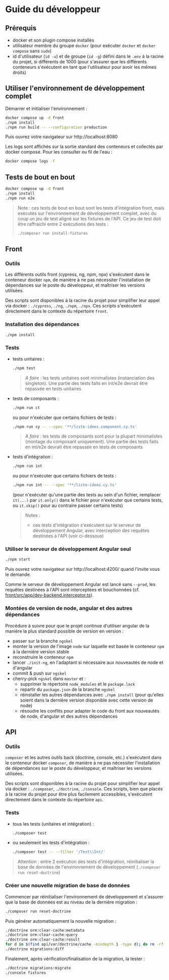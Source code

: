 # Guide du développeur

## Prérequis

- docker et son plugin compose installés
- utilisateur membre du groupe `docker` (pour exécuter `docker` et `docker compose` sans `sudo`)
- id d'utilisateur (`id -u`) et de groupe (`id -g`) défini dans le `.env` à la racine du projet, si différents de 1000
  (pour s'assurer que les différents conteneurs s'exécutent en tant que l'utilisateur pour avoir les mêmes droits)

## Utiliser l'environnement de développement complet

Démarrer et initialiser l'environnement :

```bash
docker compose up -d front
./npm install
./npm run build -- --configuration production
```

Puis ouvrez votre navigateur sur http://localhost:8080

Les logs sont affichés sur la sortie standard des conteneurs et collectés par docker compose.
Pour les consulter ou fil de l'eau :

```bash
docker compose logs -f
```

## Tests de bout en bout

```bash
docker compose up -d front
./npm install
./npm run e2e
```

> Note : ces tests de bout en bout sont les tests d'intégration front,
> mais exécutés sur l'environnement de développement complet,
> avec du coup un jeu de test aligné sur les fixtures de l'API.
> Ce jeu de test doit être raffraichi entre 2 exécutions des tests :
> 
> ```bash
> ./composer run install-fixtures
> ```

## Front

### Outils

Les différents outils front (cypress, ng, npm, npx) s'exécutent dans le conteneur docker `npm`, de manière à ne pas nécessiter l'installation de dépendances sur le poste du développeur, et maîtriser les versions utilisées.

Des scripts sont disponibles à la racine du projet pour simplifier leur appel via docker : `./cypress`, `./ng`, `./npm`, `./npx`.
Ces scripts s'exécutent directement dans le contexte du répertoire `front`.

### Installation des dépendances

```bash
./npm install
```

### Tests

- tests unitaires :

  ```bash
  ./npm test
  ```

  > *A faire* : les tests unitaires sont minimalistes (instanciation des singleton).
  > Une partie des tests faits en int/e2e devrait être repassée en tests unitaires

- tests de composants :

  ```bash
  ./npm run ct
  ```

  ou pour n'exécuter que certains fichiers de tests :

  ```bash
  ./npm run cy -- --spec '**/liste-idees.component.cy.ts'
  ```

  > *A faire* : les tests de composants sont pour la plupart minimalistes (montage du composant uniquement).
  > Une partie des tests faits en int/e2e devrait être repassée en tests de composants

- tests d'intégration :

  ```bash
  ./npm run int
  ```

  ou pour n'exécuter que certains fichiers de tests :

  ```bash
  ./npm run int -- --spec '**/liste-idees.cy.ts'
  ```

  (pour n'exécuter qu'une partie des tests au sein d'un fichier,
  remplacer `it(...)` par `it.only()` dans le fichier pour n'exécuter que certains tests,
  ou `it.skip()` pour au contraire passer certains tests)

  > Notes :
  > - ces tests d'intégration s'exécutent sur le serveur de développement Angular,
  >   avec interception des requêtes destinées à l'API (voir ci-dessous)

### Utiliser le serveur de développement Angular seul

```bash
./npm start
```

Puis ouvrez votre navigateur sur http://localhost:4200/
quand l'invite vous le demande.

Comme le serveur de développement Angular est lancé sans `--prod`,
les requêtes destinées à l'API sont interceptées et bouchonnées
(cf. [front/src/app/dev-backend.interceptor.ts](./front/src/app/dev-backend.interceptor.ts)).

### Montées de version de node, angular et des autres dépendances

Procédure à suivre pour que le projet continue d'utiliser angular de la manière la plus standard possible de version en version :

- passer sur la branche `ngskel`
- monter la version de l'image `node` sur laquelle est basée le conteneur `npm` à la dernière version stable
- reconstruire le conteneur `npm`
- lancer `./init-ng`, en l'adaptant si nécessaire aux nouveautés de node et d'angular
- commit & push sur `ngskel`
- cherry-pick `ngskel` dans `master` et :
  - supprimer le répertoire `node_modules` et le `package.lock`
  - repartir du `package.json` de la branche `ngskel`
  - réinstaller les autres dépendances avec `./npm install` (pour qu'elles soient dans la dernière version disponible avec cette version de node)
  - résoudre les conflits pour adapter le code du front aux nouveautés de node, d'angular et des autres dépendances

## API

### Outils

`composer` et les autres outils back (doctrine, console, etc.) s'exécutent dans le conteneur docker `composer`, de manière à ne pas nécessiter l'installation de dépendances sur le poste du développeur, et maîtriser les versions utilisées.

Des scripts sont disponibles à la racine du projet pour simplifier leur appel via docker : `./composer`, `./doctrine`, `./console`.
Ces scripts, bien que placés à la racine du projet pour être plus facilement accessibles, s'exécutent directement dans le contexte du répertoire `api`.

### Tests

- tous les tests (unitaires et intégration) :

  ```bash
  ./composer test
  ```

- ou seulement les tests d'intégration :

  ```bash
  ./composer test -- --filter '/Test\\Int/'
  ```

> Attention : entre 2 exécution des tests d'intégration,
> réinitialiser la base de données de l'environnement de développement
> (`./composer run reset-doctrine`)

### Créer une nouvelle migration de base de données

Commencer par réinitialiser l'environnement de développement
et s'assurer que la base de données est au niveau de la dernière migration :

```bash
./composer run reset-doctrine
```

Puis générer automatiquement la nouvelle migration :

```bash
./doctrine orm:clear-cache:metadata
./doctrine orm:clear-cache:query
./doctrine orm:clear-cache:result
for d in $(find api/var/doctrine/cache -mindepth 1 -type d); do rm -rf "$d"; done
./doctrine migrations:diff
```

Finalement, après vérification/finalisation de la migration, la tester :

```bash
./doctrine migrations:migrate
./console fixtures
```
